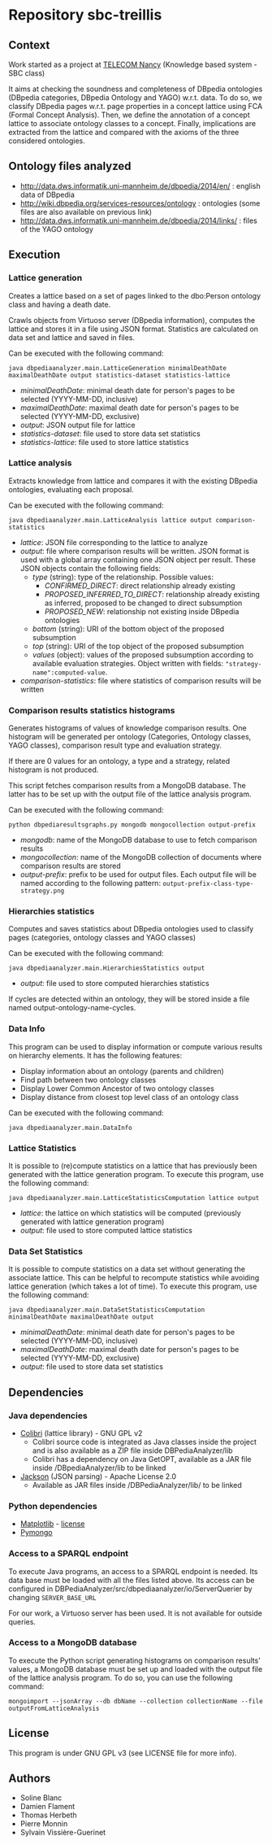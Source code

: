 ﻿# Repository sbc-treillis

## Context

Work started as a project at [TELECOM Nancy](http://telecomnancy.univ-lorraine.fr/) (Knowledge based system - SBC class)

It aims at checking the soundness and completeness of DBpedia ontologies (DBpedia categories, DBpedia Ontology and
YAGO) w.r.t. data. To do so, we classify DBpedia pages w.r.t. page properties in a concept lattice using FCA
(Formal Concept Analysis). Then, we define the annotation of a concept lattice to associate ontology classes to a
concept. Finally, implications are extracted from the lattice and compared with the axioms of the three considered
ontologies.

## Ontology files analyzed

* http://data.dws.informatik.uni-mannheim.de/dbpedia/2014/en/ : english data of DBpedia
* http://wiki.dbpedia.org/services-resources/ontology : ontologies (some files are also available on previous link)
* http://data.dws.informatik.uni-mannheim.de/dbpedia/2014/links/ : files of the YAGO ontology

## Execution

### Lattice generation

Creates a lattice based on a set of pages linked to the dbo:Person ontology class and having a death date.

Crawls objects from Virtuoso server (DBpedia information), computes the lattice and stores it in a file using
JSON format. Statistics are calculated on data set and lattice and saved in files.

Can be executed with the following command:

```shell
java dbpediaanalyzer.main.LatticeGeneration minimalDeathDate maximalDeathDate output statistics-dataset statistics-lattice
```

* *minimalDeathDate*: minimal death date for person's pages to be selected (YYYY-MM-DD, inclusive)
* *maximalDeathDate*: maximal death date for person's pages to be selected (YYYY-MM-DD, exclusive)
* *output*: JSON output file for lattice
* *statistics-dataset*: file used to store data set statistics
* *statistics-lattice*: file used to store lattice statistics

### Lattice analysis

Extracts knowledge from lattice and compares it with the existing DBpedia ontologies, evaluating each proposal.

Can be executed with the following command:

```shell
java dbpediaanalyzer.main.LatticeAnalysis lattice output comparison-statistics
```

* *lattice*: JSON file corresponding to the lattice to analyze
* *output*: file where comparison results will be written. JSON format is used with a global array containing one JSON object per result.
    These JSON objects contain the following fields:
    * *type* (string): type of the relationship. Possible values:
        * *CONFIRMED_DIRECT*: direct relationship already existing
        * *PROPOSED_INFERRED_TO_DIRECT*: relationship already existing as inferred, proposed to be changed to direct subsumption
        * *PROPOSED_NEW*: relationship not existing inside DBpedia ontologies
    * *bottom* (string): URI of the bottom object of the proposed subsumption
    * *top* (string): URI of the top object of the proposed subsumption
    * *values* (object): values of the proposed subsumption according to available evaluation strategies. Object written
    with fields: `"strategy-name":computed-value`.
* *comparison-statistics*: file where statistics of comparison results will be written

### Comparison results statistics histograms

Generates histograms of values of knowledge comparison results. One histogram will be generated per ontology
(Categories, Ontology classes, YAGO classes), comparison result type and evaluation strategy.

If there are 0 values for an ontology, a type and a strategy, related histogram is not produced.

This script fetches comparison results from a MongoDB database. The latter has to be set up with the output file
of the lattice analysis program.

Can be executed with the following command:

```shell
python dbpediaresultsgraphs.py mongodb mongocollection output-prefix
```

* *mongodb*: name of the MongoDB database to use to fetch comparison results
* *mongocollection*: name of the MongoDB collection of documents where comparison results are stored
* *output-prefix*: prefix to be used for output files. Each output file will be named according to the following
   pattern: `output-prefix-class-type-strategy.png`

### Hierarchies statistics

Computes and saves statistics about DBpedia ontologies used to classify pages (categories, ontology classes and YAGO classes)

Can be executed with the following command:

```shell
java dbpediaanalyzer.main.HierarchiesStatistics output
```

* *output*: file used to store computed hierarchies statistics

If cycles are detected within an ontology, they will be stored inside a file named output-ontology-name-cycles.

### Data Info

This program can be used to display information or compute various results on hierarchy elements. It has the
following features:

* Display information about an ontology (parents and children)
* Find path between two ontology classes
* Display Lower Common Ancestor of two ontology classes
* Display distance from closest top level class of an ontology class

Can be executed with the following command:

```shell
java dbpediaanalyzer.main.DataInfo
```

### Lattice Statistics

It is possible to (re)compute statistics on a lattice that has previously been generated with the lattice generation
program. To execute this program, use the following command:

```shell
java dbpediaanalyzer.main.LatticeStatisticsComputation lattice output
```

* *lattice*: the lattice on which statistics will be computed (previously generated with lattice generation program)
* *output*: file used to store computed lattice statistics

### Data Set Statistics

It is possible to compute statistics on a data set without generating the associate lattice. This can be helpful
to recompute statistics while avoiding lattice generation (which takes a lot of time). To execute this program, use the
following command:

```shell
java dbpediaanalyzer.main.DataSetStatisticsComputation minimalDeathDate maximalDeathDate output
```

* *minimalDeathDate*: minimal death date for person's pages to be selected (YYYY-MM-DD, inclusive)
* *maximalDeathDate*: maximal death date for person's pages to be selected (YYYY-MM-DD, exclusive)
* *output*: file used to store data set statistics

## Dependencies

### Java dependencies

* [Colibri](https://code.google.com/archive/p/colibri-java/) (lattice library) - GNU GPL v2
    * Colibri source code is integrated as Java classes inside the project and is also available as a ZIP file inside
    DBPediaAnalyzer/lib
    * Colibri has a dependency on Java GetOPT, available as a JAR file inside /DBpediaAnalyzer/lib to be linked
* [Jackson](http://wiki.fasterxml.com/JacksonHome) (JSON parsing) - Apache License 2.0
    * Available as JAR files inside /DBPediaAnalyzer/lib/ to be linked

### Python dependencies

* [Matplotlib](http://matplotlib.org/) - [license](http://matplotlib.org/users/license.html)
* [Pymongo](https://docs.mongodb.org/getting-started/python/query/)

### Access to a SPARQL endpoint

To execute Java programs, an access to a SPARQL endpoint is needed. Its data base must be loaded with
all the files listed above. Its access can be configured in DBPediaAnalyzer/src/dbpediaanalyzer/io/ServerQuerier by
changing `SERVER_BASE_URL`

For our work, a Virtuoso server has been used. It is not available for outside queries.

### Access to a MongoDB database

To execute the Python script generating histograms on comparison results' values, a
MongoDB database must be set up and loaded with the output file of the lattice analysis program.
To do so, you can use the following command:

```shell
mongoimport --jsonArray --db dbName --collection collectionName --file outputFromLatticeAnalysis
```


## License

This program is under GNU GPL v3 (see LICENSE file for more info).

## Authors

* Soline Blanc
* Damien Flament
* Thomas Herbeth
* Pierre Monnin
* Sylvain Vissière-Guerinet
